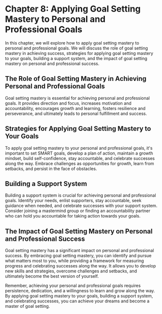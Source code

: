 Chapter 8: Applying Goal Setting Mastery to Personal and Professional Goals
===========================================================================

In this chapter, we will explore how to apply goal setting mastery to personal and professional goals. We will discuss the role of goal setting mastery in achieving success, strategies for applying goal setting mastery to your goals, building a support system, and the impact of goal setting mastery on personal and professional success.

The Role of Goal Setting Mastery in Achieving Personal and Professional Goals
-----------------------------------------------------------------------------

Goal setting mastery is essential for achieving personal and professional goals. It provides direction and focus, increases motivation and accountability, encourages growth and learning, fosters resilience and perseverance, and ultimately leads to personal fulfillment and success.

Strategies for Applying Goal Setting Mastery to Your Goals
----------------------------------------------------------

To apply goal setting mastery to your personal and professional goals, it's important to set SMART goals, develop a plan of action, maintain a growth mindset, build self-confidence, stay accountable, and celebrate successes along the way. Embrace challenges as opportunities for growth, learn from setbacks, and persist in the face of obstacles.

Building a Support System
-------------------------

Building a support system is crucial for achieving personal and professional goals. Identify your needs, enlist supporters, stay accountable, seek guidance when needed, and celebrate successes with your support system. Consider joining a mastermind group or finding an accountability partner who can hold you accountable for taking action towards your goals.

The Impact of Goal Setting Mastery on Personal and Professional Success
-----------------------------------------------------------------------

Goal setting mastery has a significant impact on personal and professional success. By embracing goal setting mastery, you can identify and pursue what matters most to you, while providing a framework for measuring progress and celebrating successes along the way. It allows you to develop new skills and strategies, overcome challenges and setbacks, and ultimately become the best version of yourself.

Remember, achieving your personal and professional goals requires persistence, dedication, and a willingness to learn and grow along the way. By applying goal setting mastery to your goals, building a support system, and celebrating successes, you can achieve your dreams and become a master of goal setting.
